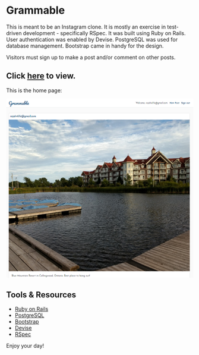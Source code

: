 # Grammable

This is meant to be an Instagram clone. It is mostly an exercise in test-driven development - specifically RSpec. It was built using Ruby on Rails. User authentication was enabled by Devise. PostgreSQL was used for database management. Bootstrap came in handy for the design.

Visitors must sign up to make a post and/or comment on other posts.

## Click [here](https://grammable-rajkumar-mukerjee.herokuapp.com/) to view.

This is the home page:

![Home Screenshot](./app/assets/images/grammable.png)

## Tools & Resources

* [Ruby on Rails](https://rubyonrails.org/) 
* [PostgreSQL](https://www.postgresql.org/)
* [Bootstrap](https://getbootstrap.com/)
* [Devise](https://github.com/plataformatec/devise/)
* [RSpec](https://github.com/rspec/rspec-rails/)

Enjoy your day!